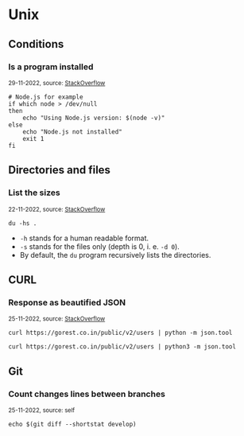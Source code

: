 # Unix

## Conditions

### Is a program installed
<sup>29-11-2022, source: [StackOverflow](https://unix.stackexchange.com/a/288402/550665)</sup>

```shell
# Node.js for example
if which node > /dev/null
then
    echo "Using Node.js version: $(node -v)"
else
    echo "Node.js not installed"
    exit 1
fi
```

## Directories and files

### List the sizes 
<sup>22-11-2022, source: [StackOverflow](https://stackoverflow.com/a/1019124/3764965)</sup>

```shell
du -hs .
```
- `-h` stands for a human readable format.
- `-s` stands for the files only (depth is 0, i. e. `-d 0`).
- By default, the `du` program recursively lists the directories.

## CURL

### Response as beautified JSON
<sup>25-11-2022, source: [StackOverflow](https://stackoverflow.com/a/32246976/3764965)</sup>

```shell
curl https://gorest.co.in/public/v2/users | python -m json.tool
```
```shell
curl https://gorest.co.in/public/v2/users | python3 -m json.tool
```

## Git

### Count changes lines between branches
<sup>25-11-2022, source: self</sup>

```shell
echo $(git diff --shortstat develop)
```
